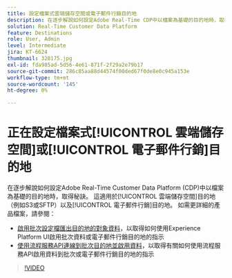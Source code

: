 ```yaml
---
title: 設定檔案式雲端儲存空間或電子郵件行銷目的地
description: 在逐步解說如何設定Adobe Real-Time CDP中以檔案為基礎的目的地時，取得秘訣。 這適用於雲端儲存目標（例如S3或SFTP）以及電子郵件行銷目標。
solution: Real-Time Customer Data Platform
feature: Destinations
role: User, Admin
level: Intermediate
jira: KT-6624
thumbnail: 328175.jpg
exl-id: fda985ad-5d56-4e61-871f-2f29a2e79b17
source-git-commit: 286c85aa88d44574f00ded67f0de8e0c945a153e
workflow-type: tm+mt
source-wordcount: '145'
ht-degree: 0%

---
```


# 正在設定檔案式[!UICONTROL 雲端儲存空間]或[!UICONTROL 電子郵件行銷]目的地

在逐步解說如何設定Adobe Real-Time Customer Data Platform (CDP)中以檔案為基礎的目的地時，取得秘訣。 這適用於[!UICONTROL 雲端儲存空間]目的地（例如S3或SFTP）以及[!UICONTROL 電子郵件行銷]目的地。 如需更詳細的產品檔案，請參閱：

* [啟用批次設定檔匯出目的地的對象資料](https://experienceleague.adobe.com/docs/experience-platform/destinations/ui/activate/activate-batch-profile-destinations.html)，以取得如何使用Experience Platform UI啟用批次資料或電子郵件行銷目的地的指示
* [使用流程服務API連線到批次目的地並啟用資料](https://experienceleague.adobe.com/docs/experience-platform/destinations/api/connect-activate-batch-destinations.html)，以取得有關如何使用流程服務API啟用資料到批次或電子郵件行銷目的地的指示

>[!VIDEO](https://video.tv.adobe.com/v/328175/?learn=on&enablevpops)

